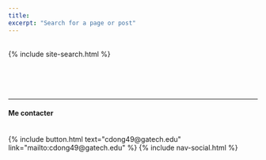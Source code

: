 ```yaml
---
title:
excerpt: "Search for a page or post"
---
```


<br/>
{% include site-search.html %}
<br/><br/><br/><br/><br/>
<hr>
<h4>Me contacter</h4>
<br/>
{% include button.html text="cdong49@gatech.edu" link="mailto:cdong49@gatech.edu" %}
{% include nav-social.html %}
